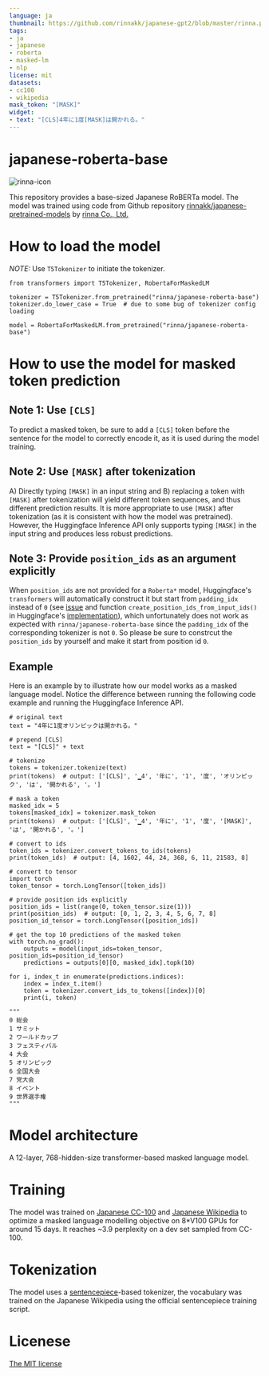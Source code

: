 ```yaml
---
language: ja
thumbnail: https://github.com/rinnakk/japanese-gpt2/blob/master/rinna.png
tags:
- ja
- japanese
- roberta
- masked-lm
- nlp
license: mit
datasets:
- cc100
- wikipedia
mask_token: "[MASK]"
widget:
- text: "[CLS]4年に1度[MASK]は開かれる。"
---
```


# japanese-roberta-base

![rinna-icon](./rinna.png)

This repository provides a base-sized Japanese RoBERTa model. The model was trained using code from Github repository [rinnakk/japanese-pretrained-models](https://github.com/rinnakk/japanese-pretrained-models) by [rinna Co., Ltd.](https://corp.rinna.co.jp/)

# How to load the model

*NOTE:* Use `T5Tokenizer` to initiate the tokenizer.

~~~~
from transformers import T5Tokenizer, RobertaForMaskedLM

tokenizer = T5Tokenizer.from_pretrained("rinna/japanese-roberta-base")
tokenizer.do_lower_case = True  # due to some bug of tokenizer config loading

model = RobertaForMaskedLM.from_pretrained("rinna/japanese-roberta-base")
~~~~

# How to use the model for masked token prediction

## Note 1: Use `[CLS]`

To predict a masked token, be sure to add a `[CLS]` token before the sentence for the model to correctly encode it, as it is used during the model training.

## Note 2: Use `[MASK]` after tokenization

A) Directly typing `[MASK]` in an input string and B) replacing a token with `[MASK]` after tokenization will yield different token sequences, and thus different prediction results. It is more appropriate to use `[MASK]` after tokenization (as it is consistent with how the model was pretrained). However, the Huggingface Inference API only supports typing `[MASK]` in the input string and produces less robust predictions.

## Note 3: Provide `position_ids` as an argument explicitly

When `position_ids` are not provided for a `Roberta*` model, Huggingface's `transformers` will automatically construct it but start from `padding_idx` instead of `0` (see [issue](https://github.com/rinnakk/japanese-pretrained-models/issues/3) and function `create_position_ids_from_input_ids()` in Huggingface's [implementation](https://github.com/huggingface/transformers/blob/master/src/transformers/models/roberta/modeling_roberta.py)), which unfortunately does not work as expected with `rinna/japanese-roberta-base` since the `padding_idx` of the corresponding tokenizer is not `0`. So please be sure to constrcut the `position_ids` by yourself and make it start from position id `0`.

## Example

Here is an example by to illustrate how our model works as a masked language model. Notice the difference between running the following code example and running the Huggingface Inference API. 

~~~~
# original text
text = "4年に1度オリンピックは開かれる。"

# prepend [CLS]
text = "[CLS]" + text

# tokenize
tokens = tokenizer.tokenize(text)
print(tokens)  # output: ['[CLS]', '▁4', '年に', '1', '度', 'オリンピック', 'は', '開かれる', '。']

# mask a token
masked_idx = 5
tokens[masked_idx] = tokenizer.mask_token
print(tokens)  # output: ['[CLS]', '▁4', '年に', '1', '度', '[MASK]', 'は', '開かれる', '。']

# convert to ids
token_ids = tokenizer.convert_tokens_to_ids(tokens)
print(token_ids)  # output: [4, 1602, 44, 24, 368, 6, 11, 21583, 8]

# convert to tensor
import torch
token_tensor = torch.LongTensor([token_ids])

# provide position ids explicitly
position_ids = list(range(0, token_tensor.size(1)))
print(position_ids)  # output: [0, 1, 2, 3, 4, 5, 6, 7, 8]
position_id_tensor = torch.LongTensor([position_ids])

# get the top 10 predictions of the masked token
with torch.no_grad():
    outputs = model(input_ids=token_tensor, position_ids=position_id_tensor)
    predictions = outputs[0][0, masked_idx].topk(10)

for i, index_t in enumerate(predictions.indices):
    index = index_t.item()
    token = tokenizer.convert_ids_to_tokens([index])[0]
    print(i, token)

"""
0 総会
1 サミット
2 ワールドカップ
3 フェスティバル
4 大会
5 オリンピック
6 全国大会
7 党大会
8 イベント
9 世界選手権
"""
~~~~

# Model architecture
A 12-layer, 768-hidden-size transformer-based masked language model.

# Training
The model was trained on [Japanese CC-100](http://data.statmt.org/cc-100/ja.txt.xz) and [Japanese Wikipedia](https://dumps.wikimedia.org/jawiki/) to optimize a masked language modelling objective on 8*V100 GPUs for around 15 days. It reaches ~3.9 perplexity on a dev set sampled from CC-100.

# Tokenization
The model uses a [sentencepiece](https://github.com/google/sentencepiece)-based tokenizer, the vocabulary was trained on the Japanese Wikipedia using the official sentencepiece training script.

# Licenese
[The MIT license](https://opensource.org/licenses/MIT)

